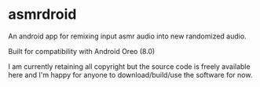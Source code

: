 # asmrdroid
An android app for remixing input asmr audio into new randomized audio.

Built for compatibility with Android Oreo (8.0)

I am currently retaining all copyright but the source code is freely available here and I'm happy for anyone to download/build/use the software for now.
